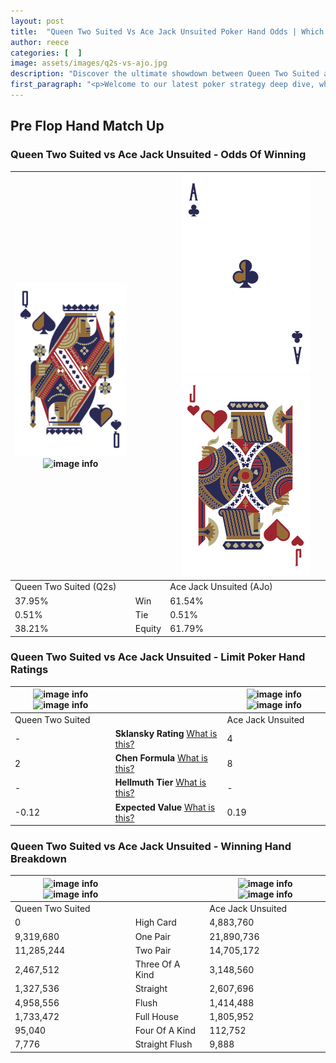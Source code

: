 ```yaml
---
layout: post
title:  "Queen Two Suited Vs Ace Jack Unsuited Poker Hand Odds | Which Is The Better Hand In Poker? A Complete Guide"
author: reece
categories: [  ]
image: assets/images/q2s-vs-ajo.jpg
description: "Discover the ultimate showdown between Queen Two Suited and Ace Jack Unsuited in poker! Uncover the odds, strategies, and scenarios where one hand triumphs over the other. Get ready to up your poker game with this thrilling analysis."
first_paragraph: "<p>Welcome to our latest poker strategy deep dive, where we're pitting two distinct hands against each other in a high-stakes showdown: Queen Two Suited vs Ace Jack Unsuited.</p><p>In the dynamic world of poker, every decision counts, and knowing which hand holds the upper hand is key to your success at the table.</p><p>In this article, we'll dissect these two hands, explore the scenarios where one dominates the other, and equip you with the knowledge to make strategic choices that can tip the odds in your favor.</p><p>Get ready to unravel the intriguing dynamics of these poker hands and elevate your game to new heights.</p>"
---
```




[comment]: # (sp0)

## Pre Flop Hand Match Up

<div class="table hand-ratings" markdown="1"> 



### Queen Two Suited vs Ace Jack Unsuited - Odds Of Winning


    
| ![image info](assets/images/hand1/q.png) ![image info](assets/images/hand1/2s.png) |  | ![image info](assets/images/hand2/a.png) ![image info](assets/images/hand2/jo.png) |
| -------- | -------- | -------- |
| Queen Two Suited (Q2s) |  | Ace Jack Unsuited (AJo) |
| 37.95% | Win | 61.54% |
| 0.51% | Tie | 0.51% |
| 38.21% | Equity | 61.79% |




[comment]: # (sp1)



### Queen Two Suited vs Ace Jack Unsuited - Limit Poker Hand Ratings


    
| ![image info](https://www.riverpairs.com/assets/images/hand1/q.png) ![image info](https://www.riverpairs.com/assets/images/hand1/2s.png) |  | ![image info](https://www.riverpairs.com/assets/images/hand2/a.png) ![image info](https://www.riverpairs.com/assets/images/hand2/jo.png) |
| -------- | -------- | -------- |
| Queen Two Suited |  | Ace Jack Unsuited |
| - | **Sklansky Rating** [What is this?](/sklansky-rating-explained) | 4 |
| 2 | **Chen Formula** [What is this?](/chen-formula-explained) | 8 |
| - | **Hellmuth Tier** [What is this?](/Hellmuth-tier-explained) | - |
| -0.12 | **Expected Value** [What is this?](/expected-value-explained) | 0.19 |




[comment]: # (sp2)



### Queen Two Suited vs Ace Jack Unsuited - Winning Hand Breakdown


    
| ![image info](https://www.riverpairs.com/assets/images/hand1/q.png) ![image info](https://www.riverpairs.com/assets/images/hand1/2s.png) |  | ![image info](https://www.riverpairs.com/assets/images/hand2/a.png) ![image info](https://www.riverpairs.com/assets/images/hand2/jo.png) |
| -------- | -------- | -------- |
| Queen Two Suited |  | Ace Jack Unsuited |
| 0 | High Card | 4,883,760 |
| 9,319,680 | One Pair | 21,890,736 |
| 11,285,244 | Two Pair | 14,705,172 |
| 2,467,512 | Three Of A Kind | 3,148,560 |
| 1,327,536 | Straight | 2,607,696 |
| 4,958,556 | Flush | 1,414,488 |
| 1,733,472 | Full House | 1,805,952 |
| 95,040 | Four Of A Kind | 112,752 |
| 7,776 | Straight Flush | 9,888 |




[comment]: # (sp3)



</div>

[comment]: # (sp4)



[comment]: # (sp5)


